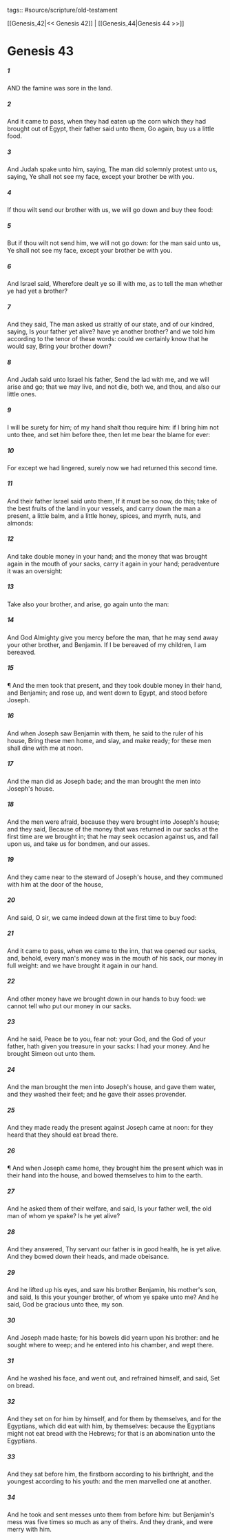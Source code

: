 tags:: #source/scripture/old-testament

[[Genesis_42|<< Genesis 42]] | [[Genesis_44|Genesis 44 >>]]

# Genesis 43

##### 1

AND the famine was sore in the land.

##### 2

And it came to pass, when they had eaten up the corn which they had brought out of Egypt, their father said unto them, Go again, buy us a little food.

##### 3

And Judah spake unto him, saying, The man did solemnly protest unto us, saying, Ye shall not see my face, except your brother be with you.

##### 4

If thou wilt send our brother with us, we will go down and buy thee food:

##### 5

But if thou wilt not send him, we will not go down: for the man said unto us, Ye shall not see my face, except your brother be with you.

##### 6

And Israel said, Wherefore dealt ye so ill with me, as to tell the man whether ye had yet a brother?

##### 7

And they said, The man asked us straitly of our state, and of our kindred, saying, Is your father yet alive? have ye another brother? and we told him according to the tenor of these words: could we certainly know that he would say, Bring your brother down?

##### 8

And Judah said unto Israel his father, Send the lad with me, and we will arise and go; that we may live, and not die, both we, and thou, and also our little ones.

##### 9

I will be surety for him; of my hand shalt thou require him: if I bring him not unto thee, and set him before thee, then let me bear the blame for ever:

##### 10

For except we had lingered, surely now we had returned this second time.

##### 11

And their father Israel said unto them, If it must be so now, do this; take of the best fruits of the land in your vessels, and carry down the man a present, a little balm, and a little honey, spices, and myrrh, nuts, and almonds:

##### 12

And take double money in your hand; and the money that was brought again in the mouth of your sacks, carry it again in your hand; peradventure it was an oversight:

##### 13

Take also your brother, and arise, go again unto the man:

##### 14

And God Almighty give you mercy before the man, that he may send away your other brother, and Benjamin. If I be bereaved of my children, I am bereaved.

##### 15

¶ And the men took that present, and they took double money in their hand, and Benjamin; and rose up, and went down to Egypt, and stood before Joseph.

##### 16

And when Joseph saw Benjamin with them, he said to the ruler of his house, Bring these men home, and slay, and make ready; for these men shall dine with me at noon.

##### 17

And the man did as Joseph bade; and the man brought the men into Joseph's house.

##### 18

And the men were afraid, because they were brought into Joseph's house; and they said, Because of the money that was returned in our sacks at the first time are we brought in; that he may seek occasion against us, and fall upon us, and take us for bondmen, and our asses.

##### 19

And they came near to the steward of Joseph's house, and they communed with him at the door of the house,

##### 20

And said, O sir, we came indeed down at the first time to buy food:

##### 21

And it came to pass, when we came to the inn, that we opened our sacks, and, behold, every man's money was in the mouth of his sack, our money in full weight: and we have brought it again in our hand.

##### 22

And other money have we brought down in our hands to buy food: we cannot tell who put our money in our sacks.

##### 23

And he said, Peace be to you, fear not: your God, and the God of your father, hath given you treasure in your sacks: I had your money. And he brought Simeon out unto them.

##### 24

And the man brought the men into Joseph's house, and gave them water, and they washed their feet; and he gave their asses provender.

##### 25

And they made ready the present against Joseph came at noon: for they heard that they should eat bread there.

##### 26

¶ And when Joseph came home, they brought him the present which was in their hand into the house, and bowed themselves to him to the earth.

##### 27

And he asked them of their welfare, and said, Is your father well, the old man of whom ye spake? Is he yet alive?

##### 28

And they answered, Thy servant our father is in good health, he is yet alive. And they bowed down their heads, and made obeisance.

##### 29

And he lifted up his eyes, and saw his brother Benjamin, his mother's son, and said, Is this your younger brother, of whom ye spake unto me? And he said, God be gracious unto thee, my son.

##### 30

And Joseph made haste; for his bowels did yearn upon his brother: and he sought where to weep; and he entered into his chamber, and wept there.

##### 31

And he washed his face, and went out, and refrained himself, and said, Set on bread.

##### 32

And they set on for him by himself, and for them by themselves, and for the Egyptians, which did eat with him, by themselves: because the Egyptians might not eat bread with the Hebrews; for that is an abomination unto the Egyptians.

##### 33

And they sat before him, the firstborn according to his birthright, and the youngest according to his youth: and the men marvelled one at another.

##### 34

And he took and sent messes unto them from before him: but Benjamin's mess was five times so much as any of theirs. And they drank, and were merry with him.
